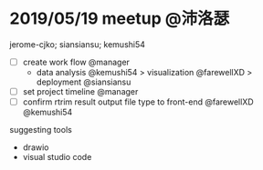 # 2019/05/19 meetup @沛洛瑟
jerome-cjko; siansiansu; kemushi54

* [ ] create work flow @manager
  * data analysis @kemushi54 > visualization @farewellXD > deployment @siansiansu
* [ ] set project timeline @manager
* [ ] confirm rtrim result output file type to front-end @farewellXD @kemushi54

suggesting tools
* drawio
* visual studio code
